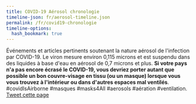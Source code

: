 ```yaml
---
title: COVID-19 Aérosol chronologie
timeline-json: fr/aerosol-timeline.json
permalink: /fr/covid19-chronologie
timeline-options: 
  hash_bookmark: true
---
```


Événements et articles pertinents soutenant la nature aérosol de l'infection par COVID-19. Le viron mesure environ 0,115 microns et est suspendu dans des liquides à base d'eau en aérosol de 0,7 microns et plus. **Si votre pays n'a pas encore écrasé le COVID-19, vous devriez porter autant que possible un bon couvre-visage en tissu (ou un masque) lorsque vous vous trouvez à l'intérieur ou dans d'autres espaces mal ventilés**. #covidIsAirborne #masques #masks4All #aerosols #aération #ventilation. <a href="https://twitter.com/intent/tweet?url=https%3A%2F%2Fits-airborne.org%2Fes%2Fcovid19-chronologie&via=AerosolizedC19&text=%23COVIDisAirborne%20%23masques%20%23masks4All%20%23aerosols%20%23aération%20%23ventilation. Voir: " target="_blank">Tweet cette page</a>
